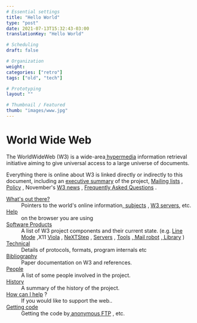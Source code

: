 ```yaml
---
# Essential settings
title: "Hello World"
type: "post"
date: 2021-07-13T15:32:43-03:00
translationKey: "Hello World"

# Scheduling
draft: false

# Organization
weight:
categories: ["retro"]
tags: ["old", "tech"]

# Prototyping
layout: ""

# Thumbnail / Featured
thumb: "images/www.jpg"
---
```


<h1>World Wide Web</h1>The WorldWideWeb (W3) is a wide-area<a name="0" href="WhatIs.html">
        hypermedia</a> information retrieval
    initiative aiming to give universal
    access to a large universe of documents.<p>
        Everything there is online about
        W3 is linked directly or indirectly
        to this document, including an <a name="24" href="Summary.html">executive
            summary</a> of the project, <a name="29" href="Administration/Mailing/Overview.html">Mailing lists</a>
        , <a name="30" href="Policy.html">Policy</a> , November's <a name="34" href="News/9211.html">W3 news</a> ,
        <a name="41" href="FAQ/List.html">Frequently Asked Questions</a> .
    </p>
    <dl>
        <dt><a name="44" href="../DataSources/Top.html">What's out there?</a>
        </dt>
        <dd> Pointers to the
            world's online information,<a name="45" href="../DataSources/bySubject/Overview.html"> subjects</a>
            , <a name="z54" href="../DataSources/WWW/Servers.html">W3 servers</a>, etc.
        </dd>
        <dt><a name="46" href="Help.html">Help</a>
        </dt>
        <dd> on the browser you are using
        </dd>
        <dt><a name="13" href="Status.html">Software Products</a>
        </dt>
        <dd> A list of W3 project
            components and their current state.
            (e.g. <a name="27" href="LineMode/Browser.html">Line Mode</a> ,X11 <a name="35"
                href="Status.html#35">Viola</a> , <a name="26" href="NeXT/WorldWideWeb.html">NeXTStep</a>
            , <a name="25" href="Daemon/Overview.html">Servers</a> , <a name="51" href="Tools/Overview.html">Tools</a>
            ,<a name="53" href="MailRobot/Overview.html"> Mail robot</a> ,<a name="52" href="Status.html#57">
                Library</a> )
        </dd>
        <dt><a name="47" href="Technical.html">Technical</a>
        </dt>
        <dd> Details of protocols, formats,
            program internals etc
        </dd>
        <dt><a name="40" href="Bibliography.html">Bibliography</a>
        </dt>
        <dd> Paper documentation
            on W3 and references.
        </dd>
        <dt><a name="14" href="People.html">People</a>
        </dt>
        <dd> A list of some people involved
            in the project.
        </dd>
        <dt><a name="15" href="History.html">History</a>
        </dt>
        <dd> A summary of the history
            of the project.
        </dd>
        <dt><a name="37" href="Helping.html">How can I help</a> ?
        </dt>
        <dd> If you would like
            to support the web..
        </dd>
        <dt><a name="48" href="../README.html">Getting code</a>
        </dt>
        <dd> Getting the code by<a name="49" href="LineMode/Defaults/Distribution.html">
                anonymous FTP</a> , etc.
        </dd>
    </dl>

<style>
    #post {
        background-color: white;
        font-family: serif !important;
    }

    #post a {
        color: blue;
    }
</style>